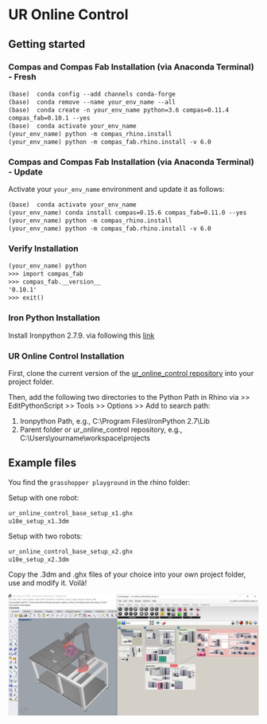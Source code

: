 ﻿# UR Online Control


## Getting started

### Compas and Compas Fab Installation (via Anaconda Terminal) - Fresh
    
    (base)  conda config --add channels conda-forge
    (base)  conda remove --name your_env_name --all
    (base)  conda create -n your_env_name python=3.6 compas=0.11.4 compas_fab=0.10.1 --yes
    (base)  conda activate your_env_name
    (your_env_name) python -m compas_rhino.install
    (your_env_name) python -m compas_fab.rhino.install -v 6.0

### Compas and Compas Fab Installation (via Anaconda Terminal) - Update

Activate your `your_env_name` environment and update it as follows:

    (base)  conda activate your_env_name
    (your_env_name) conda install compas=0.15.6 compas_fab=0.11.0 --yes
    (your_env_name) python -m compas_rhino.install
    (your_env_name) python -m compas_fab.rhino.install -v 6.0

### Verify Installation

    (your_env_name) python
    >>> import compas_fab
    >>> compas_fab.__version__
    '0.10.1'
    >>> exit()

### Iron Python Installation

Install Ironpython 2.7.9. via following this [link](https://github.com/IronLanguages/ironpython2/releases/tag/ipy-2.7.9)

### UR Online Control Installation

First, clone the current version of the [ur_online_control repository](https://github.com/augmentedfabricationlab/ur_online_control) 
into your project folder.

Then, add the following two directories to the Python Path in Rhino via >> EditPythonScript >> Tools >> Options >> Add to search path:

1. Ironpython Path, e.g., C:\Program Files\IronPython 2.7\Lib
2. Parent folder or ur_online_control repository, e.g., C:\Users\yourname\workspace\projects

## Example files

You find the `grasshopper playground` in the rhino folder:

Setup with one robot:

    ur_online_control_base_setup_x1.ghx
    u10e_setup_x1.3dm

Setup with two robots:

    ur_online_control_base_setup_x2.ghx
    u10e_setup_x2.3dm

Copy the .3dm and .ghx files of your choice into your own project folder, use and modify it. Voilà!


![`grasshopper playground`](ghcomp/images/gui_example.PNG)

